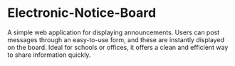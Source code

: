 # Electronic-Notice-Board
A simple web application for displaying announcements. Users can post messages through an easy-to-use form, and these are instantly displayed on the board. Ideal for schools or offices, it offers a clean and efficient way to share information quickly.

